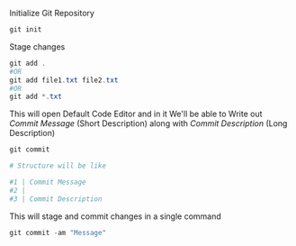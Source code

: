 Initialize Git Repository

```powershell
git init
```

Stage changes

```powershell
git add .
#OR
git add file1.txt file2.txt
#OR
git add *.txt
```

This will open Default Code Editor and in it We'll be able to Write out _Commit Message_ (Short Description) along with _Commit Description_ (Long Description)

```powershell
git commit

# Structure will be like

#1 | Commit Message
#2 |
#3 | Commit Description
```

This will stage and commit changes in a single command

```powershell
git commit -am "Message"
```
